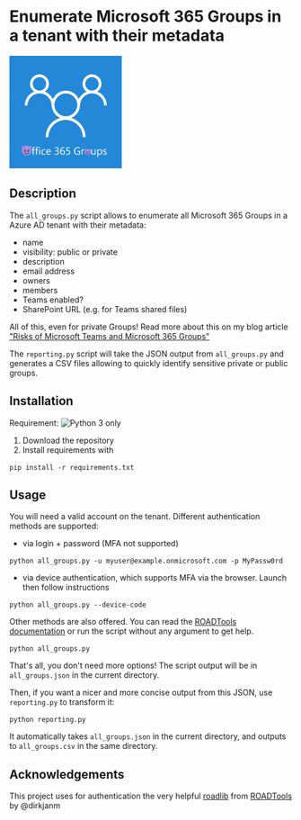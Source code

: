 # Enumerate Microsoft 365 Groups in a tenant with their metadata

<img src="m365-groups-logo.png" width="200px" height="200px" alt="" />

## Description
The `all_groups.py` script allows to enumerate all Microsoft 365 Groups in a Azure AD tenant with their metadata:
* name
* visibility: public or private
* description
* email address
* owners
* members
* Teams enabled?
* SharePoint URL (e.g. for Teams shared files)

All of this, even for private Groups!
Read more about this on my blog article ["Risks of Microsoft Teams and Microsoft 365 Groups"](https://clement.notin.org/blog/2021/03/02/risks-of-microsoft-teams-and-microsoft-365-groups/)

The `reporting.py` script will take the JSON output from `all_groups.py` and generates a CSV files allowing to quickly identify sensitive private or public groups.

## Installation
Requirement: ![Python 3 only](https://img.shields.io/badge/python-3.6+-blue.svg)

1. Download the repository
2. Install requirements with
```console
pip install -r requirements.txt
```

## Usage
You will need a valid account on the tenant. Different authentication methods are supported:
* via login + password (MFA not supported)
```console
python all_groups.py -u myuser@example.onmicrosoft.com -p MyPassw0rd
```

* via device authentication, which supports MFA via the browser. Launch then follow instructions
```console
python all_groups.py --device-code
```

Other methods are also offered. You can read the [ROADTools documentation](https://github.com/dirkjanm/ROADtools/wiki/Getting-started-with-ROADrecon#authentication) or run the script without any argument to get help.
```console
python all_groups.py
```

That's all, you don't need more options! The script output will be in `all_groups.json` in the current directory.

Then, if you want a nicer and more concise output from this JSON, use `reporting.py` to transform it:
```console
python reporting.py
```
It automatically takes `all_groups.json` in the current directory, and outputs to `all_groups.csv` in the same directory. 

## Acknowledgements
This project uses for authentication the very helpful [roadlib](https://pypi.org/project/roadlib/) from [ROADTools](https://github.com/dirkjanm/ROADtools) by @dirkjanm